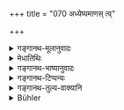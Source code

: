 +++
title = "070 अध्येष्यमाणस् त्व्"

+++

<details><summary>गङ्गानथ-मूलानुवादः</summary>

When about to study, he shall be taught with his face to the north, when he has sipped water according to law, has formed the Brahmāñjali (with his hands), wears light clothing and has the organs under full control.—(70)
</details>

<details><summary>मेधातिथिः</summary>

प्रत्यासन्ने भविष्यति ऌडयं द्रष्टव्यः । अध्ययने प्रवर्तमानः, अध्ययनम् आरभमाणः, अध्येतुम् इच्छन्न् इति यावत् । **उदङ्मुखो ऽध्याप्यः** । गौतमीये तु प्राङ्मुखो वा शिष्यः प्रत्यङ्मुख आचार्यः इति (ग्ध् १.५४) । **आचान्तो यथाशास्त्रम्** इति । प्रागुक्तम् आचमनविधिं स्मारयति । **ब्रह्माञ्जलिः कृतो** येनेति । आहिताग्न्यादेर् आकृतिगणत्वान् निष्ठान्तस्य परनिपातः । "ब्रह्माञ्जलिकृद्" इति वा पाठः । **लघुवासा** धौतवासाः । प्रक्षालनेन लघुनी वाससी भवतः । अतो लघुत्वेन वाससः शुद्धिर् लक्ष्यते । अथ वायं रोमादिस्थूलवसनः चित्तव्याक्षेपे ताड्यमानो न प्रहारं वेदयेत् ततश् च न युक्तः पठेत् । अपनीयमाने तु वाससि गुरोः खेदः स्यात् । निरावरणे च काये रज्ज्वादिना ताड्यमानो महतीं बालो वेदनाम् अनुभवेत् । अतो दृष्टार्थं लघुवासस्त्वम् । जितानि नियमितानीन्द्रियाण्य् उभयान्य् अपि येन स **जितेन्द्रियः** । न इतस् ततो वीक्षेत, यत् किंचिन् न शृणुयात्, अध्ययने ऽवहितो भवेत्, इत्य् उक्तं भवति ॥ २.७० ॥
</details>

<details><summary>गङ्गानथ-भाष्यानुवादः</summary>

The Future ending (in ‘*adhyīṣyamāṇaḥ*’) denotes the immediate future; and means ‘when engaging in study,’ ‘when beginning to study,’ ‘when desiring to proceed with his study.’

‘*He* *shall be* *taught*, *with hist face* *to* *the north*.’—Gautama (1.65) has laid down that ‘the pupil should face the east, while the Teacher faces the west.’

‘*When he has sipped water according to law*’—refers to the rules prescribed above regarding the sipping of water.

The compound ‘*brahmāñjalikṛtaḥ*’ is to be expounded as ‘he by whom Brahmāñjali has been formed.’ the past participal adjective (‘*kṛtaḥ*’)being placed at the end, according to Pāṇini 2.2.37;—the present compound being analogous to such compounds as ‘*āhitāgni*’ and the like. Or, we may read ‘*brahmāñjalikṛt*.’

‘*Wears light clothing*’;—*i.e*., with clothes thoroughly washed; a thorough washing always makes the cloth ‘light’; hence ‘lightness’ indicates *cleanliness*. Or, ‘light clothing’ may be taken in its literal sense, the lightness of the clothing being meant to serve a visible purpose: if the boy were

Heavily clad in thick woolen clothes, he would not feel the strokes of the rope with which he would be struck when found to be inattentive, and not feeling the stroke, he would not study in the proper manner; and if the teacher, on this account, found it necessary to remove the cloth from the back (each time that the rope would be laid on the back), this would tire the teacher himself; and further, if the boy were struck with the rope on the naked body, he, would feel great pain.

‘*One who has his organs under full control*’;—*i.e*., one who has fully subdued all bis organs, both external and internal. The sense is that he should not turn his eyes this way and that, should not listen to anything and everything that may be talked of, he should devote all his attention to his own study.—(70)
</details>

<details><summary>गङ्गानथ-टिप्पन्यः</summary>

‘*Laghuvāsāḥ*’—Lightly cothed,—clothed with washed, and hence light,
dress’ (Medhātithi);—‘with clean clothes (Kullūka);—‘clothed in dress
which is not gorgeous, *i. e*. which is less valuable than the
Teacher’s’ (Rāghavānanda).

This verse is quoted in *Vidhānapārijāta*, (p. 521); in *Madanapārijāta*
(p. 99);—and in *Vīramitrodaya* (Saṃskāra, p. 523), which having adopted
the reading *prā?listu kṛtāpośo* for *???likṛto'dhvāpyo* explains that
the presence of the two words ‘*āchāntaḥ*’ and ‘*kṛtāpośo*’—both of
which denote *ācamana*—makes it clear that the *ācamana* is to be done
twice.

Burnell refers to Ch. XV of *Prātiśākhya* of the Ṛgveda.

This verse is quoted in *Smṛticandrikā* (*Saṃskāra*, p. 136), which
notes that this ‘*ācamana*’ forms part of the act of *Reading*;—in
*Saṃskāramayūkha* (p. 50) which has the same note;—in
*Saṃskāraratnamālā* (p. 315);—and in *Nṛsiṃhaprasāda* (Saṃskāra, p.
47a).
</details>

<details><summary>गङ्गानथ-तुल्य-वाक्यानि</summary>

*Kāmandaka* (2. 22-23).—‘The duties of the Religious Student are—to live
in the house of his preceptor, to tend the sacred fires, to study the
Veda and its auxiliaries, to observe vows, to perform ablutions three
times, to beg alms, and live with the teacher all his life In the
absence of the preceptor, he may live with the preceptor’s son, or with
one of his fellow-students;—or if he likes, he may adopt another mode of
life.’

*Gautama-Dharmasūtra*, 1. 52, 54, 60.—‘Touching the organs with
Kuśa-grass;—permitted by the teacher, he should sit to the right of the
teacher, facing the East or the North; touching the teacher’s left foot,
with his hand, be should address the request to the teacher, saving
“*Please sir, teach*.”

*Śaṅkha-Smṛti*, 3. 5.—‘Being permitted by the teacher, one should begin
reading, adopting the *Brahmāñjali* attitude, respectfully looking on
the teacher’s face.’

*Laghu-Vyāsa* (Vīramitrodaya-Saṃskāra, p. 524).—‘He who reads a verse,
or a half or a quarter of it, without the teacher’s permission, is a
*stealer of Veda*, and falls into hell.’
</details>

<details><summary>Bühler</summary>

070	But (a student) who is about to begin the Study (of the Veda), shall receive instruction, after he has sipped water in accordance with the Institutes (of the sacred law), has made the Brahmangali, (has put on) a clean dress, and has brought his organs under due control.
</details>

